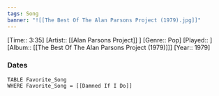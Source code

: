 ```yaml
---
tags: Song  
banner: "![[The Best Of The Alan Parsons Project (1979).jpg]]"
---
```

[Time:: 3:35]
[Artist:: [[Alan Parsons Project]] ]
[Genre:: Pop]
[Played:: ]
[Album:: [[The Best Of The Alan Parsons Project (1979)]]]
[Year:: 1979]
### Dates
````dataview
TABLE Favorite_Song
WHERE Favorite_Song = [[Damned If I Do]]
````